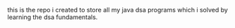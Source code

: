 this is the repo i created to store all my java dsa programs which i solved by learning the dsa fundamentals.
